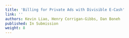 ```yaml
---
title: 'Billing for Private Ads with Divisible E-Cash'
link: ''
authors: Kevin Liao, Henry Corrigan-Gibbs, Dan Boneh
published: In Submission
weight: 8
---
```

